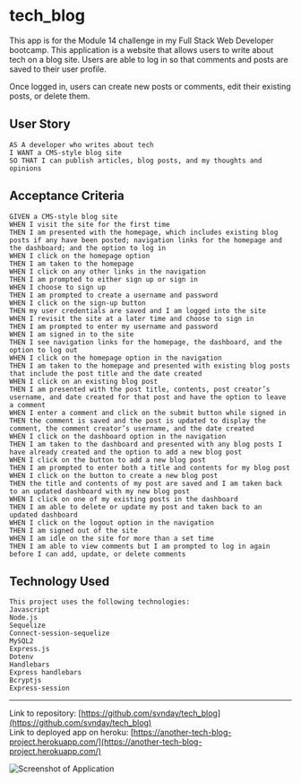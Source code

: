 # tech_blog
This app is for the Module 14 challenge in my Full Stack Web Developer bootcamp. This application is a website that allows users to write about tech on a blog site. Users are able to log in so that comments and posts are saved to their user profile. 

Once logged in, users can create new posts or comments, edit their existing posts, or delete them.

## User Story

```
AS A developer who writes about tech  
I WANT a CMS-style blog site  
SO THAT I can publish articles, blog posts, and my thoughts and opinions  
```

## Acceptance Criteria

```
GIVEN a CMS-style blog site  
WHEN I visit the site for the first time  
THEN I am presented with the homepage, which includes existing blog posts if any have been posted; navigation links for the homepage and the dashboard; and the option to log in  
WHEN I click on the homepage option  
THEN I am taken to the homepage  
WHEN I click on any other links in the navigation  
THEN I am prompted to either sign up or sign in  
WHEN I choose to sign up  
THEN I am prompted to create a username and password  
WHEN I click on the sign-up button  
THEN my user credentials are saved and I am logged into the site  
WHEN I revisit the site at a later time and choose to sign in  
THEN I am prompted to enter my username and password  
WHEN I am signed in to the site  
THEN I see navigation links for the homepage, the dashboard, and the option to log out  
WHEN I click on the homepage option in the navigation
THEN I am taken to the homepage and presented with existing blog posts that include the post title and the date created  
WHEN I click on an existing blog post  
THEN I am presented with the post title, contents, post creator’s username, and date created for that post and have the option to leave a comment  
WHEN I enter a comment and click on the submit button while signed in  
THEN the comment is saved and the post is updated to display the comment, the comment creator’s username, and the date created  
WHEN I click on the dashboard option in the navigation  
THEN I am taken to the dashboard and presented with any blog posts I have already created and the option to add a new blog post  
WHEN I click on the button to add a new blog post  
THEN I am prompted to enter both a title and contents for my blog post  
WHEN I click on the button to create a new blog post  
THEN the title and contents of my post are saved and I am taken back to an updated dashboard with my new blog post  
WHEN I click on one of my existing posts in the dashboard  
THEN I am able to delete or update my post and taken back to an updated dashboard  
WHEN I click on the logout option in the navigation  
THEN I am signed out of the site  
WHEN I am idle on the site for more than a set time  
THEN I am able to view comments but I am prompted to log in again before I can add, update, or delete comments  

```

## Technology Used
```
This project uses the following technologies:  
Javascript  
Node.js  
Sequelize  
Connect-session-sequelize  
MySQL2  
Express.js  
Dotenv  
Handlebars  
Express handlebars  
Bcryptjs  
Express-session  
```

____________________________________________________________________________________________________


Link to repository: [https://github.com/svnday/tech_blog](https://github.com/svnday/tech_blog)  
Link to deployed app on heroku: [https://another-tech-blog-project.herokuapp.com/](https://another-tech-blog-project.herokuapp.com/)

![Screenshot of Application](https://i.imgur.com/stbIQOK.png)
